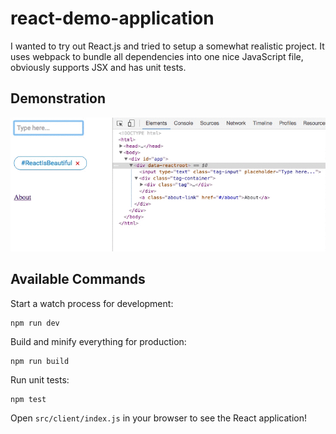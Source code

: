# react-demo-application

I wanted to try out React.js and tried to setup a somewhat realistic project. It uses webpack to bundle all dependencies into one nice JavaScript file, obviously supports JSX and has unit tests.

## Demonstration

![demo video](demo.gif)

## Available Commands

Start a watch process for development:

```
npm run dev
```

Build and minify everything for production:

```
npm run build
```

Run unit tests:

```
npm test
```

Open `src/client/index.js` in your browser to see the React application!
